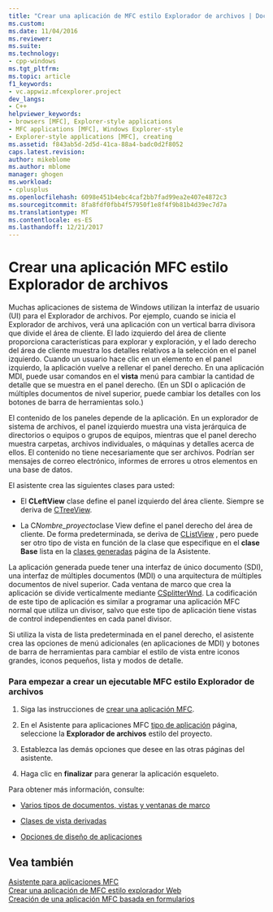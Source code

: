 ```yaml
---
title: "Crear una aplicación de MFC estilo Explorador de archivos | Documentos de Microsoft"
ms.custom: 
ms.date: 11/04/2016
ms.reviewer: 
ms.suite: 
ms.technology:
- cpp-windows
ms.tgt_pltfrm: 
ms.topic: article
f1_keywords:
- vc.appwiz.mfcexplorer.project
dev_langs:
- C++
helpviewer_keywords:
- browsers [MFC], Explorer-style applications
- MFC applications [MFC], Windows Explorer-style
- Explorer-style applications [MFC], creating
ms.assetid: f843ab5d-2d5d-41ca-88a4-badc0d2f8052
caps.latest.revision: 
author: mikeblome
ms.author: mblome
manager: ghogen
ms.workload:
- cplusplus
ms.openlocfilehash: 6098e451b4ebc4caf2bb7fad99ea2e407e4872c3
ms.sourcegitcommit: 8fa8fdf0fbb4f57950f1e8f4f9b81b4d39ec7d7a
ms.translationtype: MT
ms.contentlocale: es-ES
ms.lasthandoff: 12/21/2017
---
```

# <a name="creating-a-file-explorer-style-mfc-application"></a>Crear una aplicación MFC estilo Explorador de archivos
Muchas aplicaciones de sistema de Windows utilizan la interfaz de usuario (UI) para el Explorador de archivos. Por ejemplo, cuando se inicia el Explorador de archivos, verá una aplicación con un vertical barra divisora que divide el área de cliente. El lado izquierdo del área de cliente proporciona características para explorar y exploración, y el lado derecho del área de cliente muestra los detalles relativos a la selección en el panel izquierdo. Cuando un usuario hace clic en un elemento en el panel izquierdo, la aplicación vuelve a rellenar el panel derecho. En una aplicación MDI, puede usar comandos en el **vista** menú para cambiar la cantidad de detalle que se muestra en el panel derecho. (En un SDI o aplicación de múltiples documentos de nivel superior, puede cambiar los detalles con los botones de barra de herramientas solo.)  
  
 El contenido de los paneles depende de la aplicación. En un explorador de sistema de archivos, el panel izquierdo muestra una vista jerárquica de directorios o equipos o grupos de equipos, mientras que el panel derecho muestra carpetas, archivos individuales, o máquinas y detalles acerca de ellos. El contenido no tiene necesariamente que ser archivos. Podrían ser mensajes de correo electrónico, informes de errores u otros elementos en una base de datos.  
  
 El asistente crea las siguientes clases para usted:  
  
-   El **CLeftView** clase define el panel izquierdo del área cliente. Siempre se deriva de [CTreeView](../../mfc/reference/ctreeview-class.md).  
  
-   La C*Nombre_proyecto*clase View define el panel derecho del área de cliente. De forma predeterminada, se deriva de [CListView](../../mfc/reference/clistview-class.md) , pero puede ser otro tipo de vista en función de la clase que especifique en el **clase Base** lista en la [clases generadas](../../mfc/reference/generated-classes-mfc-application-wizard.md) página de la Asistente.  
  
 La aplicación generada puede tener una interfaz de único documento (SDI), una interfaz de múltiples documentos (MDI) o una arquitectura de múltiples documentos de nivel superior. Cada ventana de marco que crea la aplicación se divide verticalmente mediante [CSplitterWnd](../../mfc/reference/csplitterwnd-class.md). La codificación de este tipo de aplicación es similar a programar una aplicación MFC normal que utiliza un divisor, salvo que este tipo de aplicación tiene vistas de control independientes en cada panel divisor.  
  
 Si utiliza la vista de lista predeterminada en el panel derecho, el asistente crea las opciones de menú adicionales (en aplicaciones de MDI) y botones de barra de herramientas para cambiar el estilo de vista entre iconos grandes, iconos pequeños, lista y modos de detalle.  
  
### <a name="to-begin-creating-a-file-explorer-style-mfc-executable"></a>Para empezar a crear un ejecutable MFC estilo Explorador de archivos  
  
1.  Siga las instrucciones de [crear una aplicación MFC](../../mfc/reference/creating-an-mfc-application.md).  
  
2.  En el Asistente para aplicaciones MFC [tipo de aplicación](../../mfc/reference/application-type-mfc-application-wizard.md) página, seleccione la **Explorador de archivos** estilo del proyecto.  
  
3.  Establezca las demás opciones que desee en las otras páginas del asistente.  
  
4.  Haga clic en **finalizar** para generar la aplicación esqueleto.  
  
 Para obtener más información, consulte:  
  
-   [Varios tipos de documentos, vistas y ventanas de marco](../../mfc/multiple-document-types-views-and-frame-windows.md)  
  
-   [Clases de vista derivadas](../../mfc/derived-view-classes-available-in-mfc.md)  
  
-   [Opciones de diseño de aplicaciones](../../mfc/application-design-choices.md)  
  
## <a name="see-also"></a>Vea también  
 [Asistente para aplicaciones MFC](../../mfc/reference/mfc-application-wizard.md)   
 [Crear una aplicación de MFC estilo explorador Web](../../mfc/reference/creating-a-web-browser-style-mfc-application.md)   
 [Creación de una aplicación MFC basada en formularios](../../mfc/reference/creating-a-forms-based-mfc-application.md)

